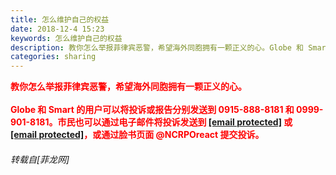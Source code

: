 ```yaml
---
title: 怎么维护自己的权益
date: 2018-12-4 15:23
keywords: 怎么维护自己的权益
description: 教你怎么举报菲律宾恶警，希望海外同胞拥有一颗正义的心。Globe 和 Smart 的用户可以将投诉或报告分别发送到 0915-888-8181 和 0999-901-8181。市民也可以通过电子邮件将投诉发送到 [email protected] 或 [email protected]，或通过脸书页面 @NCRPOreact 提交投诉。
categories: sharing
---
```

<td class="t_f" id="postmessage_2405690">

<font color="Red"><strong>教你怎么举报菲律宾恶警，希望海外同胞拥有一颗正义的心。<br/>
<br/>
Globe 和 Smart 的用户可以将投诉或报告分别发送到 0915-888-8181 和 0999-901-8181。市民也可以通过电子邮件将投诉发送到 <a href="/cdn-cgi/l/email-protection#c4aaa7b6b4abb6a1a5a7b084a3a9a5ada8eaa7aba9"><span class="__cf_email__" data-cfemail="1b7578696b74697e7a786f5b7c767a727735787476">[email protected]</span></a> 或 <a href="/cdn-cgi/l/email-protection#a8fbc5db9986c6cbdad8c7e8cfc5c9c1c486cbc7c5"><span class="__cf_email__" data-cfemail="2c7f415f1d02424f5e5c436c4b414d4540024f4341">[email protected]</span></a>，或通过脸书页面 @NCRPOreact 提交投诉。</strong></font></td>
###### 转载自[菲龙网]